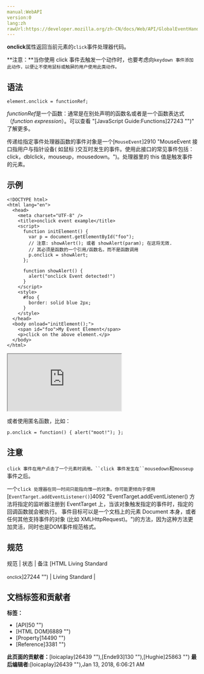```yaml
---
manual:WebAPI
version:0
lang:zh
rawUrl:https://developer.mozilla.org/zh-CN/docs/Web/API/GlobalEventHandlers/onclick
---
```








**onclick**属性返回当前元素的`click`事件处理器代码。

**注意：**当你使用 click 事件去触发一个动作时，也要考虑向`keydown 事件添加此动作，以便让不使用鼠标或触屏的用户使用此类动作。`

## 语法<a name="Syntax"></a>

```
element.onclick = functionRef;

```


*functionRef*是一个函数：通常是在别处声明的函数名或者是一个函数表达式（*function expression*）。可以查看 &quot;[JavaScript Guide:Functions]27243 "")&quot; 了解更多。



传递给指定事件处理器函数的事件对象是一个[`MouseEvent`]2910 "MouseEvent 接口指用户与指针设备( 如鼠标 )交互时发生的事件。使用此接口的常见事件包括：click，dblclick，mouseup，mousedown。")。处理器里的 this 值是触发事件的元素。


## 示例<a name="示例"></a>

```
<!DOCTYPE html>
<html lang="en">
  <head>
    <meta charset="UTF-8" />
    <title>onclick event example</title>
    <script>
      function initElement() {
        var p = document.getElementById("foo");
        // 注意: showAlert(); 或者 showAlert(param); 在这将无效.
        // 其必须是函数的一个引用/函数名，而不是函数调用
        p.onclick = showAlert;
      };

      function showAlert() {
        alert("onclick Event detected!")
      }
    </script>
    <style>
      #foo {
        border: solid blue 2px;
      }
    </style>
  </head>
  <body onload="initElement();">
    <span id="foo">My Event Element</span>
    <p>click on the above element.</p>
  </body>
</html>
```


<iframe src='https://mdn.mozillademos.org/zh-CN/docs/Web/API/GlobalEventHandlers/onclick$samples/示例?revision=1346764' width='null' height='null'></iframe>




或者使用匿名函数，比如：


```
p.onclick = function() { alert("moot!"); };
```

## 注意<a name="Notes"></a>


`click 事件在用户点击了一个元素时调用。``click 事件发生在``mousedown`和`mouseup`事件之后。



一个`click 处理器在同一时间只能指向惟一的对象。你可能更倾向于使用`[`EventTarget.addEventListener()`]4092 "EventTarget.addEventListener() 方法将指定的监听器注册到 EventTarget 上，当该对象触发指定的事件时，指定的回调函数就会被执行。 事件目标可以是一个文档上的元素 Document 本身，或者任何其他支持事件的对象 (比如 XMLHttpRequest)。")的方法，因为这种方法更加灵活，同时也是DOM事件规范格式。


## 规范<a name="Specification"></a>

规范 | 状态 | 备注 
[HTML Living Standard<br></br><small>onclick</small>]27244 "") | Living Standard |  




## 文档标签和贡献者
**标签：**
* [API]50 "")
* [HTML DOM]6889 "")
* [Property]14490 "")
* [Reference]3381 "")

**此页面的贡献者：**[loicaplay]26439 ""),[Ende93]130 ""),[Hughie]25863 "")
**最后编辑者:**[loicaplay]26439 ""),<time>Jan 13, 2018, 6:06:21 AM</time>


